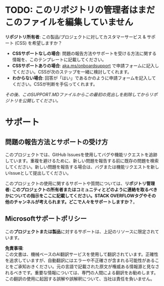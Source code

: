 # TODO: このリポジトリの管理者はまだこのファイルを編集していません

**リポジトリ所有者**: この製品/プロジェクトに対してカスタマーサービス & サポート (CSS) を希望しますか？

- **CSSサポートなしの場合**: 問題の報告方法やサポートを受ける方法に関する情報を、このテンプレートに記載してください。
- **CSSサポートありの場合**: [aka.ms/onboardsupport](https://aka.ms/onboardsupport) で申請フォームに記入してください。CSSが次のステップを一緒に検討してくれます。
- **わからない場合**: 回答が「はい」であるかのように申請フォームを記入してください。CSSが判断を手伝ってくれます。

*その後、このSUPPORT.MDファイルからこの最初の見出しを削除してからリポジトリを公開してください。*

# サポート

## 問題の報告方法とサポートの受け方  

このプロジェクトでは、GitHub Issuesを使用してバグや機能リクエストを追跡しています。重複を避けるために、新しい問題を報告する前に既存の問題を検索してください。新しい問題を報告する場合は、バグまたは機能リクエストを新しいIssueとして提出してください。

このプロジェクトの使用に関するサポートや質問については、**リポジトリ管理者: このプロジェクトの所有者またはコミュニティとどのように連絡を取るべきかについての指示をここに記載してください。STACK OVERFLOWタグやその他のチャンネルが考えられます。どこで人々をサポートしますか？**。

## Microsoftサポートポリシー  

この**プロジェクトまたは製品**に対するサポートは、上記のリソースに限定されています。

**免責事項**:  
この文書は、機械ベースのAI翻訳サービスを使用して翻訳されています。正確性を追求していますが、自動翻訳にはエラーや不正確さが含まれる可能性があることをご承知おきください。元の言語で記載された原文が権威ある情報源と見なされるべきです。重要な情報については、専門の人間による翻訳をお勧めします。この翻訳の使用に起因する誤解や誤解釈について、当社は責任を負いません。